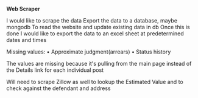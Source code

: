 **Web Scraper**

I would like  to scrape the data 
Export the data to a database,  maybe mongodb
To read the website and update existing data in db
Once this is done I would like to export the data to an excel sheet at predetermined dates and times

Missing values:
	• Approximate judgment(arrears) 
	• Status history


The values are missing because it's pulling from the main page instead of the Details link for each individual post


Will need to scrape Zillow as well to  lookup the Estimated Value and to check against the defendant and address

